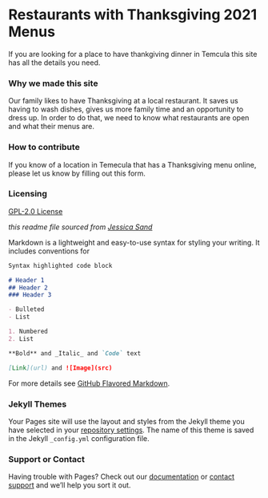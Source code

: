 # Restaurants with Thanksgiving 2021 Menus

If you are looking for a place to have thankgiving dinner in Temcula this site has all the details you need.

### Why we made this site

Our family likes to have Thanksgiving at a local restaurant.  It saves us having to wash dishes, gives us more family time and an opportunity to dress up.  In order to do that, we need to know what restaurants are open and what their menus are.


### How to contribute

If you know of a location in Temecula that has a Thanksgiving menu online, please let us know by filling out this form.


### Licensing

[GPL-2.0 License](https://github.com/ExperimentsInHonesty/tecmecula-thanksgiving-2021/blob/main/LICENSE)

*this readme file sourced from [Jessica Sand](http://jessicasand.com/other-stuff/just-enough-docs/)*


Markdown is a lightweight and easy-to-use syntax for styling your writing. It includes conventions for

```markdown
Syntax highlighted code block

# Header 1
## Header 2
### Header 3

- Bulleted
- List

1. Numbered
2. List

**Bold** and _Italic_ and `Code` text

[Link](url) and ![Image](src)
```

For more details see [GitHub Flavored Markdown](https://guides.github.com/features/mastering-markdown/).

### Jekyll Themes

Your Pages site will use the layout and styles from the Jekyll theme you have selected in your [repository settings](https://github.com/ExperimentsInHonesty/tecmecula-thanksgiving-2021/settings/pages). The name of this theme is saved in the Jekyll `_config.yml` configuration file.

### Support or Contact

Having trouble with Pages? Check out our [documentation](https://docs.github.com/categories/github-pages-basics/) or [contact support](https://support.github.com/contact) and we’ll help you sort it out.
